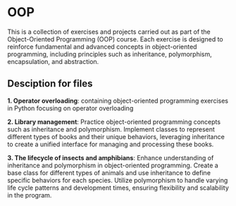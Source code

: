 # OOP
This is a collection of exercises and projects carried out as part of the Object-Oriented Programming (OOP) course. Each exercise is designed to reinforce fundamental and advanced concepts in object-oriented programming, including principles such as inheritance, polymorphism, encapsulation, and abstraction.

## Desciption for files
**1. Operator overloading**: containing object-oriented programming exercises in Python focusing on operator overloading

**2. Library management**: Practice object-oriented programming concepts such as inheritance and polymorphism. Implement classes to represent different types of books and their unique behaviors, leveraging inheritance to create a unified interface for managing and processing these books.

**3. The lifecycle of insects and amphibians**: Enhance understanding of inheritance and polymorphism in object-oriented programming. Create a base class for different types of animals and use inheritance to define specific behaviors for each species. Utilize polymorphism to handle varying life cycle patterns and development times, ensuring flexibility and scalability in the program.
  
